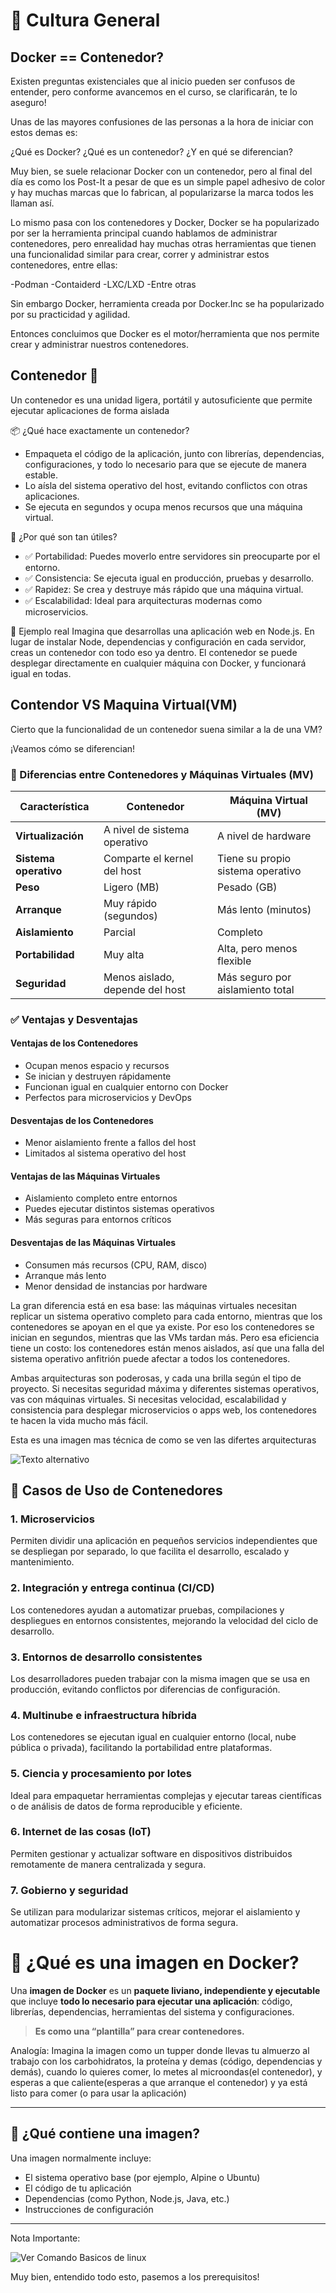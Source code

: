 # 🐋 Cultura General


## Docker == Contenedor?

Existen preguntas existenciales que al inicio pueden ser confusos de entender, pero conforme avancemos en el curso, se clarificarán, te lo aseguro!

Unas de las mayores confusiones de las personas a la hora de iniciar con estos demas es:

¿Qué es Docker? ¿Qué es un contenedor? ¿Y en qué se diferencian?

Muy bien, se suele relacionar Docker con un contenedor, pero al final del día es como los Post-It a pesar de que es un simple papel adhesivo de color y hay muchas marcas que lo fabrican, al popularizarse la marca todos les llaman así.

Lo mismo pasa con los contenedores y Docker, Docker se ha popularizado por ser la herramienta principal cuando hablamos de administrar contenedores, pero enrealidad hay muchas otras herramientas que tienen una funcionalidad similar para crear, correr y administrar estos contenedores, entre ellas:

-Podman
-Contaiderd
-LXC/LXD
-Entre otras

Sin embargo Docker, herramienta creada por Docker.Inc se ha popularizado por su practicidad y agilidad.

Entonces concluimos que Docker es el motor/herramienta que nos permite crear y administrar nuestros contenedores.

## Contenedor 🧱

Un contenedor es una unidad ligera, portátil y autosuficiente que permite ejecutar aplicaciones de forma aislada

📦 ¿Qué hace exactamente un contenedor?
- Empaqueta el código de la aplicación, junto con librerías, dependencias, configuraciones, y todo lo necesario para que se ejecute de manera estable.
- Lo aísla del sistema operativo del host, evitando conflictos con otras aplicaciones.
- Se ejecuta en segundos y ocupa menos recursos que una máquina virtual.

🎯 ¿Por qué son tan útiles?
- ✅ Portabilidad: Puedes moverlo entre servidores sin preocuparte por el entorno.
- ✅ Consistencia: Se ejecuta igual en producción, pruebas y desarrollo.
- ✅ Rapidez: Se crea y destruye más rápido que una máquina virtual.
- ✅ Escalabilidad: Ideal para arquitecturas modernas como microservicios.

🧪 Ejemplo real
Imagina que desarrollas una aplicación web en Node.js. En lugar de instalar Node, dependencias y configuración en cada servidor, creas un contenedor con todo eso ya dentro. El contenedor se puede desplegar directamente en cualquier máquina con Docker, y funcionará igual en todas.

## Contendor VS Maquina Virtual(VM)

Cierto que la funcionalidad de un contenedor suena similar a la de una VM?

¡Veamos cómo se diferencian!

### 🧠 Diferencias entre Contenedores y Máquinas Virtuales (MV)

| Característica        | Contenedor                          | Máquina Virtual (MV)                    |
|-----------------------|-------------------------------------|----------------------------------------|
| **Virtualización**    | A nivel de sistema operativo        | A nivel de hardware                    |
| **Sistema operativo** | Comparte el kernel del host         | Tiene su propio sistema operativo      |
| **Peso**              | Ligero (MB)                         | Pesado (GB)                            |
| **Arranque**          | Muy rápido (segundos)               | Más lento (minutos)                    |
| **Aislamiento**       | Parcial                             | Completo                               |
| **Portabilidad**      | Muy alta                            | Alta, pero menos flexible              |
| **Seguridad**         | Menos aislado, depende del host     | Más seguro por aislamiento total       |

### ✅ Ventajas y Desventajas

#### Ventajas de los Contenedores

- Ocupan menos espacio y recursos
- Se inician y destruyen rápidamente
- Funcionan igual en cualquier entorno con Docker
- Perfectos para microservicios y DevOps

#### Desventajas de los Contenedores

- Menor aislamiento frente a fallos del host
- Limitados al sistema operativo del host

#### Ventajas de las Máquinas Virtuales

- Aislamiento completo entre entornos
- Puedes ejecutar distintos sistemas operativos
- Más seguras para entornos críticos

#### Desventajas de las Máquinas Virtuales

- Consumen más recursos (CPU, RAM, disco)
- Arranque más lento
- Menor densidad de instancias por hardware


La gran diferencia está en esa base: las máquinas virtuales necesitan replicar un sistema operativo completo para cada entorno, mientras que los contenedores se apoyan en el que ya existe. Por eso los contenedores se inician en segundos, mientras que las VMs tardan más. Pero esa eficiencia tiene un costo: los contenedores están menos aislados, así que una falla del sistema operativo anfitrión puede afectar a todos los contenedores.

Ambas arquitecturas son poderosas, y cada una brilla según el tipo de proyecto. Si necesitas seguridad máxima y diferentes sistemas operativos, vas con máquinas virtuales. Si necesitas velocidad, escalabilidad y consistencia para desplegar microservicios o apps web, los contenedores te hacen la vida mucho más fácil.

Esta es una imagen mas técnica de como se ven las difertes arquitecturas

![Texto alternativo](arqui_vm_container.jpg)

## 🚀 Casos de Uso de Contenedores

### 1. Microservicios
Permiten dividir una aplicación en pequeños servicios independientes que se despliegan por separado, lo que facilita el desarrollo, escalado y mantenimiento.

### 2. Integración y entrega continua (CI/CD)
Los contenedores ayudan a automatizar pruebas, compilaciones y despliegues en entornos consistentes, mejorando la velocidad del ciclo de desarrollo.

### 3. Entornos de desarrollo consistentes
Los desarrolladores pueden trabajar con la misma imagen que se usa en producción, evitando conflictos por diferencias de configuración.

### 4. Multinube e infraestructura híbrida
Los contenedores se ejecutan igual en cualquier entorno (local, nube pública o privada), facilitando la portabilidad entre plataformas.

### 5. Ciencia y procesamiento por lotes
Ideal para empaquetar herramientas complejas y ejecutar tareas científicas o de análisis de datos de forma reproducible y eficiente.

### 6. Internet de las cosas (IoT)
Permiten gestionar y actualizar software en dispositivos distribuidos remotamente de manera centralizada y segura.

### 7. Gobierno y seguridad
Se utilizan para modularizar sistemas críticos, mejorar el aislamiento y automatizar procesos administrativos de forma segura.


# 🐳 ¿Qué es una imagen en Docker?

Una **imagen de Docker** es un **paquete liviano, independiente y ejecutable** que incluye **todo lo necesario para ejecutar una aplicación**: código, librerías, dependencias, herramientas del sistema y configuraciones.

> **Es como una “plantilla” para crear contenedores.**

Analogía: Imagina la imagen como un tupper donde llevas tu almuerzo al trabajo con los carbohidratos, la proteína y demas (código, dependencias y demás), cuando lo quieres comer, lo metes al microondas(el contenedor), y esperas a que caliente(esperas a que arranque el contenedor) y  ya está listo para comer (o para usar la aplicación)

---

## 🧱 ¿Qué contiene una imagen?

Una imagen normalmente incluye:

- El sistema operativo base (por ejemplo, Alpine o Ubuntu)
- El código de tu aplicación
- Dependencias (como Python, Node.js, Java, etc.)
- Instrucciones de configuración

---

Nota Importante:

![Ver Comando Basicos de linux](arqui_vm_container.jpg)



Muy bien, entendido todo esto, pasemos a los prerequisitos!